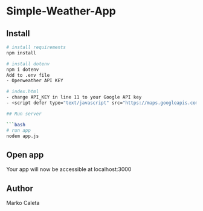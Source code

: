 # Simple-Weather-App

## Install

```bash
# install requirements
npm install

# install dotenv 
npm i dotenv
Add to .env file
- Openweather API KEY

# index.html
- change API_KEY in line 11 to your Google API key
- <script defer type="text/javascript" src="https://maps.googleapis.com/maps/api/js?key= **API_KEY** &libraries=places"></script>

## Run server

```bash
# run app
nodem app.js
```

## Open app

Your app will now be accessible at localhost:3000

## Author

Marko Caleta
